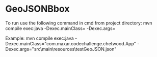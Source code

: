 # GeoJSONBbox

To run use the following command in cmd from project directory: mvn compile exec:java -Dexec.mainClass=<path-to-main> -Dexec.args=<path-to-json-file>

Example: mvn compile exec:java -Dexec.mainClass="com.maxar.codechallenge.chetwood.App" -Dexec.args="src\main\resources\testGeoJSON.json"